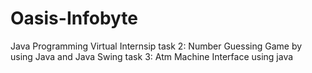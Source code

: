 # Oasis-Infobyte
Java Programming Virtual Internsip
task 2: Number Guessing Game by using Java and Java Swing
task 3: Atm Machine Interface using java
